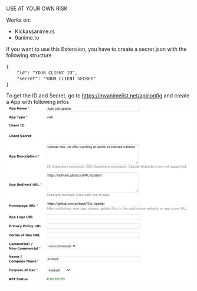 USE AT YOUR OWN RISK

Works on:
- Kickassanime.rs
- 9anime.to

If you want to use this Extension, you have to create a secret.json with the following structure
```
{
    "id": "YOUR CLIENT ID",
    "secret": "YOUR CLIENT SECRET"
}
```
To get the ID and Secret, go to https://myanimelist.net/apiconfig and create a App with following infos
![](https://github.com/ackhack/MAL-Updater/blob/master/MAL_App_Template.jpg)

